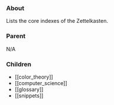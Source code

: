 ### About
Lists the core indexes of the Zettelkasten.

### Parent
N/A

### Children
- [[color_theory]]
- [[computer_science]]
- [[glossary]]
- [[snippets]]